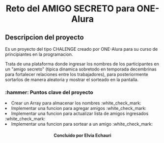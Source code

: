 <h1 align="center"> Reto del AMIGO SECRETO para ONE-Alura </h1>
<h2>Descripcion del proyecto</h2>
    <p>Es un proyecto del tipo CHALENGE creado por ONE-Alura para su curso de principiantes en la programacion.</p>
    <p>Trata de una plataforma donde ingresar los nombres de los participantes en un "amigo secreto" (tipica dinamica sobretodo en temporada decembrinas para fortalecer relaciones entre los trabajadores), para posteriormente sortarlos de manera aleatoria y mostrar el sorteado en la pantalla.</p>

<h3>:hammer: Puntos clave del proyecto</h3>
    <li>Crear un Array para almacenar los nombres :white_check_mark:</li>
    <li>Implementar una funcion para agregar amigos :white_check_mark:</li>
    <li>Implementar una funcion para actualizar lista de amigos ingresados :white_check_mark:</li>
    <li>Implementar una funcion para sortear a un amigo :white_check_mark:</li>

<h4 align="center">Concluido por Elvia Echauri</h4>